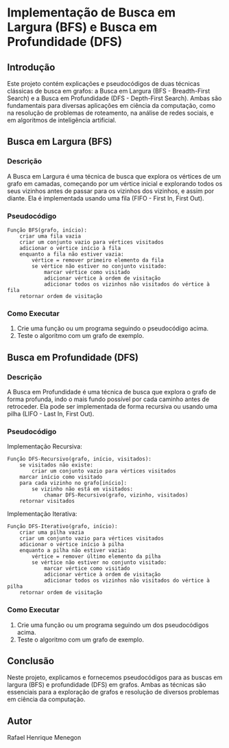 # Implementação de Busca em Largura (BFS) e Busca em Profundidade (DFS)

## Introdução

Este projeto contém explicações e pseudocódigos de duas técnicas clássicas de busca em grafos: a Busca em Largura (BFS - Breadth-First Search) e a Busca em Profundidade (DFS - Depth-First Search). Ambas são fundamentais para diversas aplicações em ciência da computação, como na resolução de problemas de roteamento, na análise de redes sociais, e em algoritmos de inteligência artificial.

## Busca em Largura (BFS)

### Descrição

A Busca em Largura é uma técnica de busca que explora os vértices de um grafo em camadas, começando por um vértice inicial e explorando todos os seus vizinhos antes de passar para os vizinhos dos vizinhos, e assim por diante. Ela é implementada usando uma fila (FIFO - First In, First Out).

### Pseudocódigo

```plaintext
Função BFS(grafo, início):
    criar uma fila vazia
    criar um conjunto vazio para vértices visitados
    adicionar o vértice início à fila
    enquanto a fila não estiver vazia:
        vértice = remover primeiro elemento da fila
        se vértice não estiver no conjunto visitado:
            marcar vértice como visitado
            adicionar vértice à ordem de visitação
            adicionar todos os vizinhos não visitados do vértice à fila
    retornar ordem de visitação
```

### Como Executar

1. Crie uma função ou um programa seguindo o pseudocódigo acima.
2. Teste o algoritmo com um grafo de exemplo.

## Busca em Profundidade (DFS)

### Descrição

A Busca em Profundidade é uma técnica de busca que explora o grafo de forma profunda, indo o mais fundo possível por cada caminho antes de retroceder. Ela pode ser implementada de forma recursiva ou usando uma pilha (LIFO - Last In, First Out).

### Pseudocódigo

Implementação Recursiva:

```plaintext
Função DFS-Recursivo(grafo, início, visitados):
    se visitados não existe:
        criar um conjunto vazio para vértices visitados
    marcar início como visitado
    para cada vizinho no grafo[início]:
        se vizinho não está em visitados:
            chamar DFS-Recursivo(grafo, vizinho, visitados)
    retornar visitados
```

Implementação Iterativa:

```plaintext
Função DFS-Iterativo(grafo, início):
    criar uma pilha vazia
    criar um conjunto vazio para vértices visitados
    adicionar o vértice início à pilha
    enquanto a pilha não estiver vazia:
        vértice = remover último elemento da pilha
        se vértice não estiver no conjunto visitado:
            marcar vértice como visitado
            adicionar vértice à ordem de visitação
            adicionar todos os vizinhos não visitados do vértice à pilha
    retornar ordem de visitação
```

### Como Executar

1. Crie uma função ou um programa seguindo um dos pseudocódigos acima.
2. Teste o algoritmo com um grafo de exemplo.

## Conclusão

Neste projeto, explicamos e fornecemos pseudocódigos para as buscas em largura (BFS) e profundidade (DFS) em grafos. Ambas as técnicas são essenciais para a exploração de grafos e resolução de diversos problemas em ciência da computação.

## Autor

Rafael Henrique Menegon
